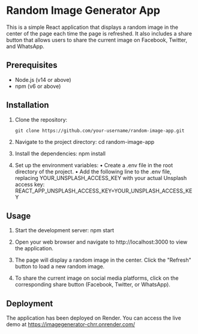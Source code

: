 # Random Image Generator App

This is a simple React application that displays a random image in the center of the page each time the page is refreshed. It also includes a share button that allows users to share the current image on Facebook, Twitter, and WhatsApp.

## Prerequisites

- Node.js (v14 or above)
- npm (v6 or above)

## Installation

1. Clone the repository:

   ```shell
   git clone https://github.com/your-username/random-image-app.git

2. Navigate to the project directory:
cd random-image-app

3. Install the dependencies:
npm install

4. Set up the environment variables:
•	Create a .env file in the root directory of the project.
•	Add the following line to the .env file, replacing YOUR_UNSPLASH_ACCESS_KEY with your actual Unsplash access key:
  REACT_APP_UNSPLASH_ACCESS_KEY=YOUR_UNSPLASH_ACCESS_KEY
  
## Usage
1. Start the development server:
npm start
2. Open your web browser and navigate to http://localhost:3000 to view the application.

3. The page will display a random image in the center. Click the "Refresh" button to load a new random image.

4. To share the current image on social media platforms, click on the corresponding share button (Facebook, Twitter, or WhatsApp).

## Deployment
The application has been deployed on Render. You can access the live demo at https://imagegenerator-chrr.onrender.com/
